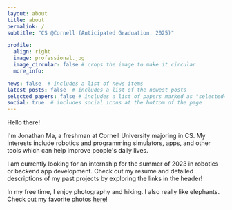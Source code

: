 ```yaml
---
layout: about
title: about
permalink: /
subtitle: "CS @Cornell (Anticipated Graduation: 2025)"

profile:
  align: right
  image: professional.jpg
  image_circular: false # crops the image to make it circular
  more_info: 

news: false  # includes a list of news items
latest_posts: false  # includes a list of the newest posts
selected_papers: false # includes a list of papers marked as "selected={true}"
social: true  # includes social icons at the bottom of the page
---
```


Hello there!

I'm Jonathan Ma, a freshman at Cornell University majoring in CS. My interests include robotics and programming simulators, 
apps, and other tools which can help improve people's daily lives.

I am currently looking for an internship for the summer of 2023 in robotics or backend app development. 
Check out my resume and detailed descriptions of my past projects by exploring the links in the header!

In my free time, I enjoy photography and hiking. I also really like elephants. 
Check out my favorite photos [here](https://www.flickr.com/photos/196752228@N08/)!